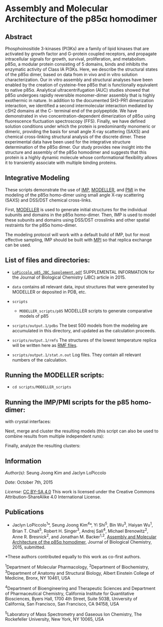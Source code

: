 # Assembly and Molecular Architecture of the p85α homodimer
## Abstract
Phosphoinositide 3-kinases (PI3Ks) are a family of lipid kinases that are activated by growth factor and G-protein coupled receptors, and propagate
intracellular signals for growth, survival, proliferation, and metabolism. p85α, a modular protein consisting of 5 domains, binds and inhibits the enzymatic activity of Class IA PI3Ks. Here, we describe the structural states of the p85α dimer, based on data from in vivo and in vitro solution characterization. Our in vitro assembly and structural analyses have been enabled by the creation of cysteine-free p85α that is functionally equivalent to native p85α. Analytical ultracentrifugation (AUC) studies showed that p85α undergoes rapidly reversible monomer-dimer assembly that is highly exothermic in nature. In addition to the documented SH3-PR1 dimerization interaction, we identified a second intermolecular interaction mediated by cSH2 domains at the C- terminal end of the polypeptide. We have demonstrated in vivo concentration-dependent dimerization of p85α using fluorescence fluctuation spectroscopy (FFS). Finally, we have defined solution conditions under which the protein is predominantly monomeric or dimeric, providing the basis for small angle X-ray scattering (SAXS) and chemical cross-linking structural analysis of the discrete dimer. These experimental data have been used for the integrative structure determination of the p85α dimer. Our study provides new insight into the structure and assembly of the p85α homodimer and suggests that this protein is a highly dynamic molecule whose conformational flexibility allows it to transiently associate with multiple binding proteins.

## Integrative Modeling
These scripts demonstrate the use of [IMP](http://integrativemodeling.org), [MODELLER](http://salilab.org/modeller), and [PMI](https://github.com/salilab/pmi) in the modeling of the p85α homo-dimer using small angle X-ray scattering (SAXS) and DSS/DST chemical cross-links.

First, [MODELLER](http://salilab.org/modeller) is used to generate
initial structures for the individual subunits and domains in the p85α homo-dimer. Then, IMP
is used to model these subunits and domains using DSS/DST crosslinks and other spatial restraints for the p85α homo-dimer.

The modeling protocol will work with a default build of IMP, but for most effective sampling, IMP should be built with [MPI](http://integrativemodeling.org/2.5.0/doc/ref/namespaceIMP_1_1mpi.html) so that replica exchange can be used.

## List of files and directories:
- [`LoPiccolo_p85_JBC_Supplement.pdf`](https://github.com/integrativemodeling/p85/blob/master/LoPiccolo_p85_JBC_Supplement.pdf)  SUPPLEMENTAL INFORMATION for the Journal of Biological Chemistry (JBC) article in 2015.

- `data`		                         contains all relevant data, input structures that were generated by MODELLER or deposited in PDB, etc.

- `scripts`

  - `MODELLER_scripts/p85` MODELLER scripts to generate comparative models of p85

- `scripts/output.1/pdbs`    The best 500 models from the modeling are accumulated in this directory, and updated as the calculation proceeds.
- `scripts/output.1/rmfs`    The structures of the lowest temperature replica will be written here as [RMF files](http://integrativemodeling.org/rmf/).
- `scripts/output.1/stat.n.out`	 Log files. They contain all relevant numbers of the calculation.

## Running the MODELLER scripts:
- `cd scripts/MODELLER_scripts`

## Running the IMP/PMI scripts for the p85 homo-dimer:
with crystal interfaces:

Next, merge and cluster the resulting models (this script can also be used to
combine results from multiple independent runs):

Finally, analyze the resulting clusters:

## Information

_Author(s)_: Seung Joong Kim and Jaclyn LoPiccolo

_Date_: October 7th, 2015

_License_: [CC BY-SA 4.0](https://creativecommons.org/licenses/by-sa/4.0/)
This work is licensed under the Creative Commons Attribution-ShareAlike 4.0
International License.

## Publications
 - Jaclyn LoPiccolo<sup>1</sup>\*, Seung Joong Kim<sup>4</sup>\*, Yi Shi<sup>5</sup>, Bin Wu<sup>3</sup>, Haiyan Wu<sup>1</sup>, Brian T. Chait<sup>5</sup>, Robert H. Singer<sup>3</sup>, Andrej Sali<sup>4</sup>, Michael Brenowitz<sup>2</sup>, Anne R. Bresnick<sup>2</sup>, and Jonathan M. Backer<sup>1,2</sup>, [Assembly and Molecular Architecture of the p85α homodimer](https://github.com/integrativemodeling/p85/blob/master/LoPiccolo_p85_JBC_Supplement.pdf), Journal of Biological Chemistry, 2015, submitted.

 \*These authors contributed equally to this work as co-first authors.
 
<sup>1</sup>Department of Molecular Pharmacology, <sup>2</sup>Department of Biochemistry, <sup>3</sup>Department of Anatomy and Structural Biology, Albert Einstein College of Medicine, Bronx, NY 10461, USA

<sup>4</sup>Department of Bioengineering and Therapeutic Sciences and Department of Pharmaceutical Chemistry, California Institute for Quantitative Biosciences, Byers Hall, 1700 4th Street, Suite 503B, University of California, San Francisco, San Francisco, CA 94158, USA

<sup>5</sup>Laboratory of Mass Spectrometry and Gaseous Ion Chemistry, The Rockefeller University, New York, NY 10065, USA

